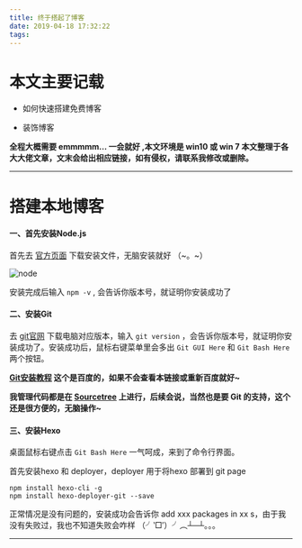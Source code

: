 ```yaml
---
title: 终于搭起了博客
date: 2019-04-18 17:32:22
tags:
---
```

# 本文主要记载

* 如何快速搭建免费博客
- 装饰博客

**全程大概需要   emmmmm…   一会就好  ,本文环境是 win10 或 win 7
本文整理于各大大佬文章，文末会给出相应链接，如有侵权，请联系我修改或删除。**

---

<!--more-->

# 搭建本地博客

#### 一、首先安装Node.js

首先去 [官方页面](https://nodejs.org/en/download/) 下载安装文件，无脑安装就好 （~。~）

![node](node.png)

安装完成后输入 `npm -v` , 会告诉你版本号，就证明你安装成功了

#### 二、安装Git

去 [git官网](https://git-scm.com/download/win) 下载电脑对应版本，输入 `git version` ，会告诉你版本号，就证明你安装成功了。安装成功后，鼠标右键菜单里会多出 `Git GUI Here` 和 `Git Bash Here` 两个按钮。

**[Git安装教程](https://www.cnblogs.com/wj-1314/p/7993819.html)  这个是百度的，如果不会查看本链接或重新百度就好~**

**我管理代码都是在 [Sourcetree](https://www.sourcetreeapp.com/) 上进行，后续会说，当然也是要 Git 的支持，这个还是很方便的，无脑操作~**

#### 三、安装Hexo

桌面鼠标右键点击 `Git Bash Here` 一气呵成，来到了命令行界面。

首先安装hexo 和 deployer，deployer 用于将hexo 部署到 git page

```
npm install hexo-cli -g
npm install hexo-deployer-git --save
```

正常情况是没有问题的，安装成功会告诉你 add xxx packages in xx s，由于我没有失败过，我也不知道失败会咋样 （╯‵□′）╯︵┴─┴。。。







---

